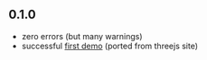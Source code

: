 ## 0.1.0

- zero errors (but many warnings)
- successful [first demo](http://rockdot.sounddesignz.com/dart/threejs-interop) (ported from threejs site)
